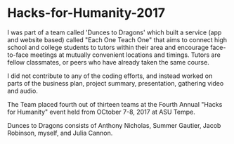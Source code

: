 # Hacks-for-Humanity-2017

I was part of a team called 'Dunces to Dragons' which built a service (app and website based) called "Each One Teach One" that aims to connect high school and college students to tutors within their area and encourage face-to-face meetings at mutually convenient locations and timings. Tutors are fellow classmates, or peers who have already taken the same course.

I did not contribute to any of the coding efforts, and instead worked on parts of the business plan, project summary, presentation, gathering video and audio. 

The Team placed fourth out of thirteen teams at the Fourth Annual "Hacks for Humanity" event held from OCtober 7-8, 2017 at ASU Tempe. 

Dunces to Dragons consists of Anthony Nicholas, Summer Gautier, Jacob Robinson, myself, and Julia Cannon. 
